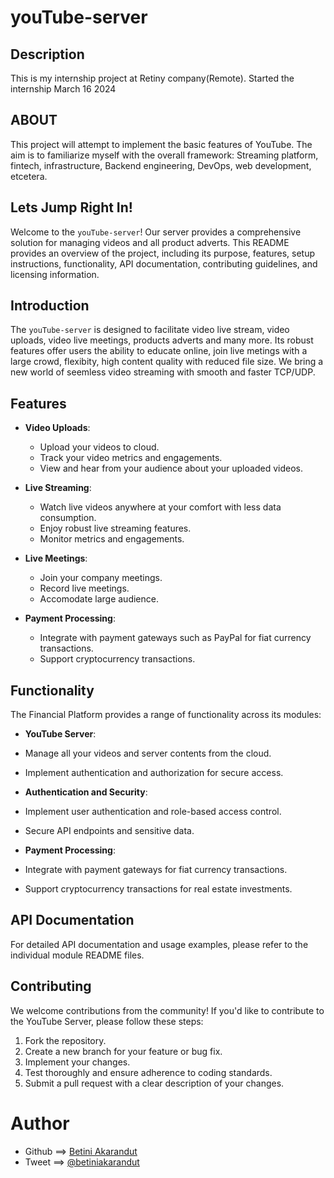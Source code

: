 # youTube-server

## Description
This is my internship project at Retiny company(Remote). Started the internship March 16 2024

## ABOUT
This project will attempt to implement the basic features of YouTube. The aim is to familiarize myself with the overall framework: Streaming platform, fintech, infrastructure, Backend engineering, DevOps, web development, etcetera.

## Lets Jump Right In!

Welcome to the `youTube-server`! Our server provides a comprehensive solution for managing videos and all product adverts. This README provides an overview of the project, including its purpose, features, setup instructions, functionality, API documentation, contributing guidelines, and licensing information.

## Introduction

The `youTube-server` is designed to facilitate video live stream, video uploads, video live meetings, products adverts and many more. Its robust features offer users the ability to educate online, join live metings with a large crowd, flexibity, high content quality with reduced file size. We bring a new world of seemless video streaming with smooth and faster TCP/UDP.

## Features

- **Video Uploads**:
  - Upload your videos to cloud.
  - Track your video metrics and engagements.
  - View and hear from your audience about your uploaded videos.

- **Live Streaming**:
  - Watch live videos anywhere at your comfort with less data consumption.
  - Enjoy robust live streaming features.
  - Monitor metrics and engagements.

- **Live Meetings**:
  - Join your company meetings.
  - Record live meetings.
  - Accomodate large audience.

- **Payment Processing**:
  - Integrate with payment gateways such as PayPal for fiat currency transactions.
  - Support cryptocurrency transactions.

## Functionality

The Financial Platform provides a range of functionality across its modules:

- **YouTube Server**:
- Manage all your videos and server contents from the cloud.
- Implement authentication and authorization for secure access.

- **Authentication and Security**:
- Implement user authentication and role-based access control.
- Secure API endpoints and sensitive data.

- **Payment Processing**:
- Integrate with payment gateways for fiat currency transactions.
- Support cryptocurrency transactions for real estate investments.

## API Documentation

For detailed API documentation and usage examples, please refer to the individual module README files.

## Contributing

We welcome contributions from the community! If you'd like to contribute to the YouTube Server, please follow these steps:

1. Fork the repository.
2. Create a new branch for your feature or bug fix.
3. Implement your changes.
4. Test thoroughly and ensure adherence to coding standards.
5. Submit a pull request with a clear description of your changes.


# Author
- Github ==> [Betini Akarandut](https://github.com/betiniakarandut)
- Tweet ==> [@betiniakarandut](https://twitter.com/betiniakarandut)

